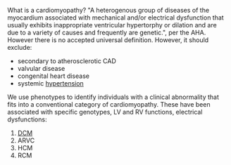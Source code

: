 What is a cardiomyopathy? "A heterogenous group of diseases of the myocardium associated with mechanical and/or electrical dysfunction that usually exhibits inappropriate ventricular hypertorphy or dilation and are due to a variety of causes and frequently are genetic.", per the AHA. However there is no accepted universal definition. 
However, it should exclude:
- secondary to atherosclerotic CAD
- valvular disease
- congenital heart disease
- systemic [hypertension](Hypertension.md)

We use phenotypes to identify individuals with a clinical abnormality that fits into a conventional category of cardiomyopathy. These have been associated with specific genotypes, LV and RV functions, electrical dysfunctions:
1. [DCM](Heart%20Failure/Dilated%20Cardiomyopathy.md)
2. ARVC
3. HCM
4. RCM